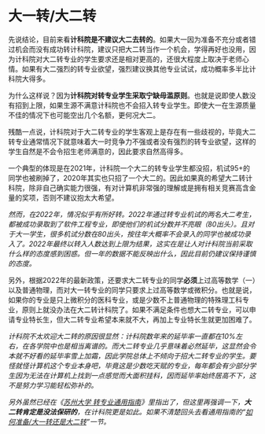 # 大一转/大二转

先说结论，目前来看**计科院是不建议大二去转的**。如果大一因为准备不充分或者错过机会而没有成功转计科院，建议只把大二转当作一个机会，学得再好也没用，因为计科院对大二转专业的学生要求还是相对更高的，还很大程度上取决于老师心情。如果有大二强烈的转专业欲望，强烈建议换其他专业试试，成功概率多半比计科院大得多。

为什么这样说？因为**计科院对转专业学生采取宁缺毋滥原则**。也就是说即使人数没有招到上限，如果生源不满意计科院也不会招入转专业学生。即使大一在生源质量不佳的情况下也可能空出几个名额，更何况大二。

残酷一点说，计科院对于大二转专业的学生客观上是存在有一些歧视的，毕竟大二转专业通常情况下就意味着大一时竞争力不强或者没有强烈的转专业欲望，这样的学生自然是不会令招生老师满意的，因此要求自然高得多。

一个典型的体现是在2021年，计科院一个大二的转专业学生都没招，机试95+的同学也被刷掉了，2020年其实也只招了一个大二的。因此如果真的希望大二转计科院，除非自己确实能力很强，有对计算机非常强的理解或是拥有相关竞赛高含金量的奖项，否则不建议抱太大希望。

*然而，在2022年，情况似乎有所好转。2022年通过转专业机试的两名大二考生，都被成功录取到了软件工程专业，即使他们的机试分数并不亮眼（80出头）。且对于大一学生，很多机试分数在80出头，按往年大概率不会录入的同学也被成功录入了。2022年最终以转入人数达到上限为结果，这实在是让人对计科院当前采取什么样的态度感到困惑。但一年的数据不能反映出什么，因此目前仍建议保持谨慎的态度。*

另外，根据2022年的最新政策，还要求大二转专业的同学**必须**上过高等数学（一）以及普通物理，而对大一转专业的同学只要求上过高等数学或微积分。也就是说，如果你的专业是只上微积分的医科专业，或是少数不上普通物理的特殊理工科专业，原则上就没办法在大二转计科院了。如果不满足条件也想大二转专业，可以申请专业特长生，但大二转专业希望本来就不大，再加上专业特长生就更加困难了。

_计科院不太欢迎大二转的原因很显然：计科院数年来的延毕率一直都在10%左右，在各学院中也是相当离谱的。而大二转专业几乎意味着必然延毕，这显然会令本就不好看的延毕率雪上加霜，因此学院总体上不倾向于招大二转专业的学生。要怪就怪计算机这个专业本身吧，毕竟这是少数吃天赋的专业，每年都会有少部分学生因为无法在计算机上找到一点感觉而大面积挂科，因而延毕率始终居高不下，这不是努力学习能轻松弥补的。_

_另外虽然已经在《[苏州大学 转专业通用指南](https://gaoge011022.gitbook.io/suda-major-change-guide-universal/)》里指出了，但这里再强调一下，**大二转肯定是没法保研的**，在计科院更是如此。如果不清楚回头去看通用指南的“[如何准备/大一转还是大二转](https://gaoge011022.gitbook.io/suda-major-change-guide-universal/zheng-wen/ru-he-zhun-bei/da-yi-zhuan-huan-shi-da-er-zhuan)”一节。_
